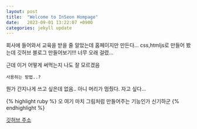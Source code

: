 ```yaml
---
layout: post
title:  "Welcome to InSeon Hompage"
date:   2023-09-01 13:22:07 +0900
categories: jekyll update
---
```

회사에 들어와서 교육을 받을 줄 알았는데 홈페이지만 만든다...
css,htmljs로 만들어 봤는데 깃허브 블로그 만들어보기!!!
너무 오래 걸렸...

근데 이거 어떻게 써먹는지 나도 잘 모르겠음

`사용하는 방법..?`

뭔가 간지나게 쓰고 싶은데 없음.. 아니 머리가 멈췄다.
자고 싶다...



{% highlight ruby %}
오 여기 마치 그림처럼 만들어주는 기능인가 신기하군
{% endhighlight %}

[깃허브 주소][inseon-gh]

[inseon-gh]:   https://github.com/InSeon6798/InSeon6798.github.io
